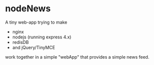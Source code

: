 nodeNews
========

A tiny web-app trying to make

- nginx
- nodejs (running express 4.x)
- redisDB 
- and jQuery/TinyMCE 

work together in a simple "webApp" that provides a simple
news feed.
